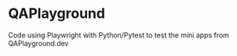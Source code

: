 # QAPlayground
Code using Playwright with Python/Pytest to test the mini apps from QAPlayground.dev
